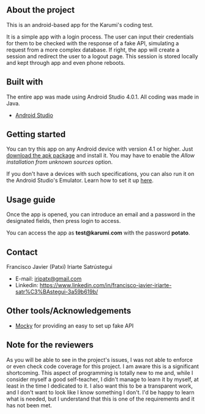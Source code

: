 ## About the project

This is an android-based app for the Karumi's coding test.

It is a simple app with a login process. The user can input their credentials for them to be checked with the response of a fake API, simulating a request from a more complex database. If right, the app will create a session and redirect the user to a logout page. This session is stored locally and kept through app and even phone reboots.


## Built with

The entire app was made using Android Studio 4.0.1. All coding was made in Java.

* [Android Studio](https://developer.android.com/studio)


## Getting started

You can try this app on any Android device with version 4.1 or higher. Just [download the apk package](https://github.com/iripatx/KarumiTestAndroid/releases/latest) and install it. You may have to enable the *Allow installation from unknown sources* option.

If you don't have a devices with such specifications, you can also run it on the Android Studio's Emulator. Learn how to set it up [here](https://developer.android.com/studio/run/emulator).


## Usage guide

Once the app is opened, you can introduce an email and a password in the designated fields, then press login to access. 

You can access the app as **test@karumi**.**com** with the password **potato**. 


## Contact

Francisco Javier (Patxi) Iriarte Satrústegui
* E-mail: iripatx@gmail.com
* Linkedin: https://www.linkedin.com/in/francisco-javier-iriarte-satr%C3%BAstegui-3a59b619b/


## Other tools/Acknowledgements
* [Mocky](https://designer.mocky.io/) for providing an easy to set up fake API


## Note for the reviewers
As you will be able to see in the project's issues, I was not able to enforce or even check code coverage for this project. I am aware this is a significant shortcoming. This aspect of programming is totally new to me and, while I consider myself a good self-teacher, I didn't manage to learn it by myself, at least in the time I dedicated to it. I also want this to be a transparent work, and I don't want to look like I know something I don't. I'd be happy to learn what is needed, but I understand that this is one of the requirements and it has not been met.
